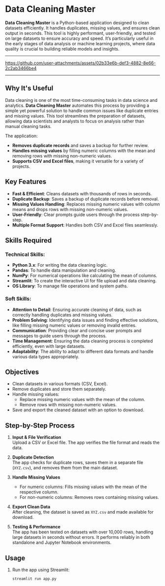 # Data Cleaning Master

**Data Cleaning Master** is a Python-based application designed to clean datasets efficiently. It handles duplicates, missing values, and ensures clean output in seconds. This tool is highly performant, user-friendly, and tested on large datasets to ensure accuracy and speed. It’s particularly useful in the early stages of data analysis or machine learning projects, where data quality is crucial to building reliable models and insights.

---

https://github.com/user-attachments/assets/02b33e6b-def3-4882-8e66-2c2ab3466be4

---


## Why It's Useful

Data cleaning is one of the most time-consuming tasks in data science and analytics. **Data Cleaning Master** automates this process by providing a simple yet powerful solution to handle common issues like duplicate entries and missing values. This tool streamlines the preparation of datasets, allowing data scientists and analysts to focus on analysis rather than manual cleaning tasks.

The application:

- **Removes duplicate records** and saves a backup for further review.
- **Handles missing values** by filling numeric columns with the mean and removing rows with missing non-numeric values.
- **Supports CSV and Excel files**, making it versatile for a variety of projects.

## Key Features

- **Fast & Efficient**: Cleans datasets with thousands of rows in seconds.
- **Duplicate Backup**: Saves a backup of duplicate records before removal.
- **Missing Values Handling**: Replaces missing numeric values with column means and drops rows with missing non-numeric values.
- **User-Friendly**: Clear prompts guide users through the process step-by-step.
- **Multiple Format Support**: Handles both CSV and Excel files seamlessly.

## Skills Required

### Technical Skills:
- **Python 3.x**: For writing the data cleaning logic.
- **Pandas**: To handle data manipulation and cleaning.
- **NumPy**: For numerical operations like calculating the mean of columns.
- **Streamlit**: To create the interactive UI for file upload and data cleaning.
- **OS Library**: To manage file operations and system paths.

### Soft Skills:
- **Attention to Detail**: Ensuring accurate cleaning of data, such as correctly handling duplicates and missing values.
- **Problem Solving**: Identifying data issues and finding effective solutions, like filling missing numeric values or removing invalid entries.
- **Communication**: Providing clear and concise user prompts and messages to guide users through the process.
- **Time Management**: Ensuring the data cleaning process is completed efficiently, even with large datasets.
- **Adaptability**: The ability to adapt to different data formats and handle various data types appropriately.

## Objectives

- Clean datasets in various formats (CSV, Excel).
- Remove duplicates and store them separately.
- Handle missing values:
  - Replace missing numeric values with the mean of the column.
  - Remove rows with missing non-numeric values.
- Save and export the cleaned dataset with an option to download.

## Step-by-Step Process

1. **Input & File Verification**  
   Upload a CSV or Excel file. The app verifies the file format and reads the data.

2. **Duplicate Detection**  
   The app checks for duplicate rows, saves them in a separate file (`XYZ.csv`), and removes them from the main dataset.

3. **Handle Missing Values**  
   - For numeric columns: Fills missing values with the mean of the respective column.
   - For non-numeric columns: Removes rows containing missing values.

4. **Export Clean Data**  
   After cleaning, the dataset is saved as `XYZ.csv` and made available for download.

5. **Testing & Performance**  
   The app has been tested on datasets with over 10,000 rows, handling large datasets in seconds without errors. It performs reliably in both standalone and Jupyter Notebook environments.

## Usage

1. Run the app using Streamlit:
   ```bash
   streamlit run app.py
